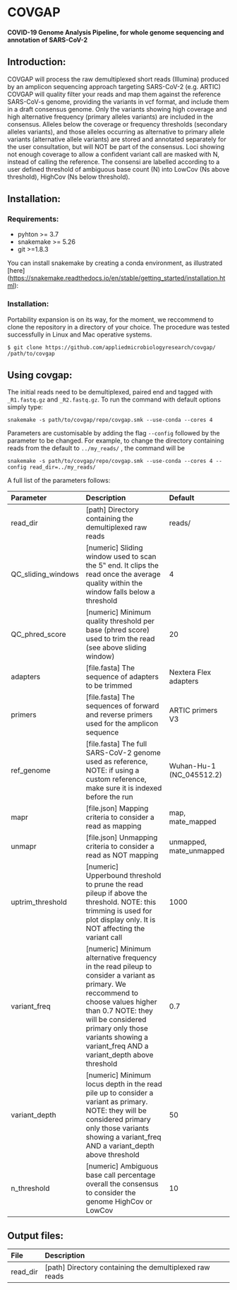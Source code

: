 # COVGAP
#### COVID-19 Genome Analysis Pipeline, for whole genome sequencing and annotation of SARS-CoV-2
## Introduction:
COVGAP will process the raw demultiplexed short reads (Illumina) produced by an amplicon sequencing approach targeting SARS-CoV-2 (e.g. ARTIC)
COVGAP will quality filter your reads and map them against the reference SARS-CoV-s genome, providing the variants in vcf format, and include them in a draft consensus genome. Only the variants showing high coverage and high alternative frequency (primary alleles variants) are included in the consensus. 
Alleles below the coverage or frequency thresholds (secondary alleles variants), and those alleles occurring as alternative to primary allele variants (alternative allele variants) are stored and annotated separately for the user consultation, but will NOT be part of the consensus.
Loci showing not enough coverage to allow a confident variant call are masked with N, instead of calling the reference. The consensi are labelled according to a user defined threshold of ambiguous base count (N) into LowCov (Ns above threshold), HighCov (Ns below threshold).

## Installation:
### Requirements:
- pyhton >= 3.7
- snakemake >= 5.26
- git >=1.8.3

You can install snakemake by creating a conda environment, as illustrated [here] (https://snakemake.readthedocs.io/en/stable/getting_started/installation.html):

### Installation:
Portability expansion is on its way, for the moment, we reccommend to clone the repository in a directory of your choice. The procedure was tested successfully in Linux and Mac operative systems.
```
$ git clone https://github.com/appliedmicrobiologyresearch/covgap/ /path/to/covgap
```

## Using covgap:
The initial reads need to be demultiplexed, paired end and tagged with `_R1.fastq.gz` and `_R2.fastq.gz`. To run the command with default options simply type:
```
snakemake -s path/to/covgap/repo/covgap.smk --use-conda --cores 4
```
Parameters are customisable by adding the flag `--config` followed by the parameter to be changed. For example, to change the directory containing reads from the default to `../my_reads/` , the command will be
```
snakemake -s path/to/covgap/repo/covgap.smk --use-conda --cores 4 --config read_dir=../my_reads/
```

A full list of the parameters follows:

| Parameter  | Description  | Default |
| :--------------- |:---------------------------| :-------|
| read_dir      | [path] Directory containing the demultiplexed raw reads | reads/ |
| QC_sliding_windows | [numeric] Sliding window used to scan the 5‟ end. It clips the read once the average quality within the window falls below a threshold         |   4 |
| QC_phred_score | [numeric] Minimum quality threshold per base (phred score) used to trim the read (see above sliding window) | 20 |
| adapters | [file.fasta] The sequence of adapters to be trimmed | Nextera Flex adapters |
| primers | [file.fasta] The sequences of forward and reverse primers used for the amplicon sequence | ARTIC primers V3 |
| ref_genome | [file.fasta] The full SARS-CoV-2 genome used as reference, NOTE: if using a custom reference, make sure it is indexed before the run | Wuhan-Hu-1 (NC_045512.2) |
| mapr | [file.json] Mapping criteria to consider a read as mapping | map, mate_mapped |
| unmapr | [file.json] Unmapping criteria to consider a read as NOT mapping | unmapped, mate_unmapped |
| uptrim_threshold | [numeric] Upperbound threshold to prune the read pileup if above the threshold. NOTE: this trimming is used for plot display only. It is NOT affecting the variant call | 1000 |
| variant_freq | [numeric] Minimum alternative frequency in the read pileup to consider a variant as primary. We reccommend to choose values higher than 0.7 NOTE: they will be considered primary only those variants showing a variant_freq AND a variant_depth above threshold | 0.7 |
| variant_depth | [numeric] Minimum locus depth in the read pile up to consider a variant as primary. NOTE: they will be considered primary only those variants showing a variant_freq AND a variant_depth above threshold | 50 |
| n_threshold | [numeric] Ambiguous base call percentage overall the consensus to consider the genome HighCov or LowCov | 10 |

## Output files:

| File | Description |
| :--------------- |:---------------------------| 
| read_dir      | [path] Directory containing the demultiplexed raw reads |
